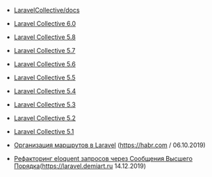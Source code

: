 * [LaravelCollective/docs
](https://github.com/LaravelCollective/docs/blob/5.6/html.md)
* [Laravel Collective 6.0](https://laravelcollective.com/docs/6.0/html)
* [Laravel Collective 5.8](https://laravelcollective.com/docs/5.8/html)
* [Laravel Collective 5.7](https://laravelcollective.com/docs/5.7/html)
* [Laravel Collective 5.6](https://laravelcollective.com/docs/5.6/html)
* [Laravel Collective 5.5](https://laravelcollective.com/docs/5.5/html)
* [Laravel Collective 5.4](https://laravelcollective.com/docs/5.4/html)
* [Laravel Collective 5.3](https://laravelcollective.com/docs/5.3/html)
* [Laravel Collective 5.2](https://laravelcollective.com/docs/5.2/html)
* [Laravel Collective 5.1](https://laravelcollective.com/docs/5.1/html)

* [Организация маршрутов в Laravel](https://habr.com/ru/post/474788/?utm_source=telegram&utm_medium=social&utm_campaign=organizatsiya-marshrutov-v-laravel.esli-k) (https://habr.com / 06.10.2019)


* [Рефакторинг eloquent запросов через Сообщения Высшего Порядка](https://laravel.demiart.ru/refactor-eloquent-queries-higher-order-messages/)(https://laravel.demiart.ru 14.12.2019)